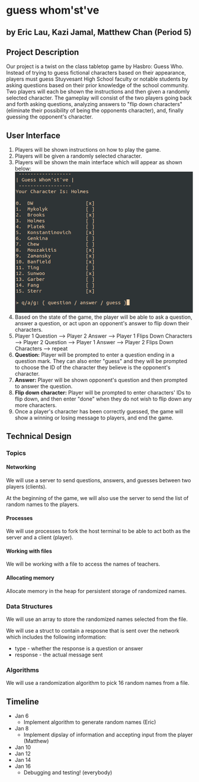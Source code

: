 # guess whom'st've

## by Eric Lau, Kazi Jamal, Matthew Chan (Period 5)

## Project Description

Our project is a twist on the class tabletop game by Hasbro: Guess Who. Instead of trying to guess fictional characters based on their appearance, players must guess Stuyvesant High School faculty or notable students by asking questions based on their prior knowledge of the school community. Two players will each be shown the instructions and then given a randomly selected character. The gameplay will consist of the two players going back and forth asking questions, analyzing answers to "flip down characters" (eliminate their possibility of being the opponents character), and, finally guessing the opponent's character.

## User Interface

1. Players will be shown instructions on how to play the game.
2. Players will be given a randomly selected character.
3. Players will be shown the main interface which will appear as shown below:
![Image of Game Interface](/examples/example_game.png)
4. Based on the state of the game, the player will be able to ask a question, answer a question, or act upon an opponent's answer to flip down their characters.
5. Player 1 Question --> Player 2 Answer --> Player 1 Flips Down Characters --> Player 2 Question --> Player 1 Answer --> Player 2 Flips Down Characters  --> repeat
6. **Question:** Player will be prompted to enter a question ending in a question mark. They can also enter "guess" and they will be prompted to choose the ID of the character they believe is the opponent's character.
7. **Answer:** Player will be shown opponent's question and then prompted to answer the question.
8. **Flip down character:** Player will be prompted to enter characters' IDs to flip down, and then enter "done" when they do not wish to flip down any more characters.
9. Once a player's character has been correctly guessed, the game will show a winning or losing message to players, and end the game.

## Technical Design

### Topics

#### Networking

We will use a server to send questions, answers, and guesses between two players (clients).

At the beginning of the game, we will also use the server to send the list of random names to the players.

#### Processes

We will use processes to fork the host terminal to be able to act both as the server and a client (player).

#### Working with files

We will be working with a file to access the names of teachers.

#### Allocating memory

Allocate memory in the heap for persistent storage of randomized names.

### Data Structures

We will use an array to store the randomized names selected from the file.

We will use a struct to contain a resposne that is sent over the network which includes the following information:

- type - whether the response is a question or answer
- response - the actual message sent

### Algorithms

We will use a randomization algorithm to pick 16 random names from a file.

## Timeline

- Jan 6
  - Implement algorithm to generate random names (Eric)
- Jan 8
  - Implement dipslay of information and accepting input from the player (Matthew)
- Jan 10
- Jan 12
- Jan 14
- Jan 16
  - Debugging and testing! (everybody)
